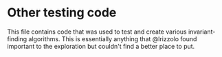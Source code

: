 # Other testing code
This file contains code that was used to test and create various invariant-finding algorithms. 
This is essentially anything that @lrizzolo found important to the exploration but couldn't
find a better place to put.
